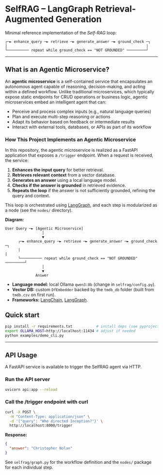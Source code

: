 # SelfRAG – LangGraph Retrieval-Augmented Generation

Minimal reference implementation of the *Self-RAG* loop:

```
┌─► enhance_query ─► retrieve ─► generate_answer ─► ground_check ─┐
|                                                                |
└────────── repeat while ground_check == "NOT GROUNDED" ─────────┘
```

---

## What is an Agentic Microservice?

An **agentic microservice** is a self-contained service that encapsulates an autonomous agent capable of reasoning, decision-making, and acting within a defined workflow. Unlike traditional microservices, which typically expose static endpoints for CRUD operations or business logic, agentic microservices embed an intelligent agent that can:

- Perceive and process complex inputs (e.g., natural language queries)
- Plan and execute multi-step reasoning or actions
- Adapt its behavior based on feedback or intermediate results
- Interact with external tools, databases, or APIs as part of its workflow

### How This Project Implements an Agentic Microservice

In this repository, the agentic microservice is realized as a FastAPI application that exposes a `/trigger` endpoint. When a request is received, the service:

1. **Enhances the input query** for better retrieval.
2. **Retrieves relevant context** from a vector database.
3. **Generates an answer** using a local language model.
4. **Checks if the answer is grounded** in retrieved evidence.
5. **Repeats the loop** if the answer is not sufficiently grounded, refining the query and context.

This loop is orchestrated using [LangGraph](https://github.com/langchain-ai/langgraph), and each step is modularized as a node (see the `nodes/` directory).

**Diagram:**
```
User Query ─► [Agentic Microservice]
                 │
                 ▼
      ┌─► enhance_query ─► retrieve ─► generate_answer ─► ground_check ─┐
      |                                                                |
      └────────── repeat while ground_check == "NOT GROUNDED" ─────────┘
                 │
                 ▼
              Answer
```

* **Language model:** local Ollama `qwen3:8b` (change in `selfrag/config.py`).
* **Vector DB:** custom `DfEmbedder` backed by the `tmdb_db` folder (built from `tmdb.csv` on first run).
* **Frameworks:** [LangChain](https://github.com/langchain-ai/langchain), [LangGraph](https://github.com/langchain-ai/langgraph).

## Quick start

```bash
pip install -r requirements.txt           # install deps (see pyproject.toml for poetry)
export OLLAMA_HOST=http://localhost:11434 # adjust if needed
python examples/demo_cli.py
```

---

## API Usage

A FastAPI service is available to trigger the SelfRAG agent via HTTP.

### Run the API server

```bash
uvicorn api:app --reload
```

### Call the /trigger endpoint with curl

```bash
curl -X POST \
  -H "Content-Type: application/json" \
  -d '{"query": "Who directed Inception?"}' \
  http://localhost:8000/trigger
```

**Response:**
```json
{
  "answer": "Christopher Nolan"
}
```

See `selfrag/graph.py` for the workflow definition and the `nodes/` package for each individual step. 
